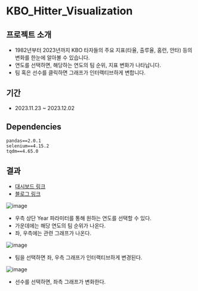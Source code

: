 # KBO_Hitter_Visualization

## 프로젝트 소개
- 1982년부터 2023년까지 KBO 타자들의 주요 지표(타율, 출루율, 홈런, 안타) 등의 변화를 한눈에 알아볼 수 있습니다.
- 연도를 선택하면, 해당하는 연도의 팀 순위, 지표 변화가 나타납니다.
- 팀 혹은 선수를 클릭하면 그래프가 인터랙티브하게 변합니다.

## 기간
- 2023.11.23 ~ 2023.12.02

## Dependencies
```
pandas==2.0.1
selenium==4.15.2
tqdm==4.65.0
```

## 결과

- [대시보드 링크](https://public.tableau.com/app/profile/.76426565/viz/KBOHitterDashboard/KBOHitterDashboard)
- [블로그 링크](https://lottegiantsv3.tistory.com/212)

![image](https://github.com/LeeYeonGeol/leagueoflegends_metric_modeling/assets/48538655/2878ebef-81fa-4fbf-83d0-fa615651883f)
- 우측 상단 Year 파라미터를 통해 원하는 연도를 선택할 수 있다.
- 가운데에는 해당 연도의 팀 순위가 나온다.
- 좌, 우측에는 관련 그래프가 나온다.

![image](https://github.com/LeeYeonGeol/leagueoflegends_metric_modeling/assets/48538655/daddd407-67e8-430b-b433-abaef1fa7099)
- 팀을 선택하면 좌, 우측 그래프가 인터랙티브하게 변경된다.

![image](https://github.com/LeeYeonGeol/leagueoflegends_metric_modeling/assets/48538655/4cbcda57-1c9c-46ae-ac1a-2da1ee716af4)
- 선수를 선택하면, 좌측 그래프가 변화한다.
